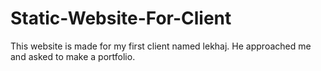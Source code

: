 # Static-Website-For-Client
This website is made for my first client named lekhaj. He approached me and asked to make a portfolio.
